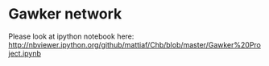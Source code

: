 # Gawker network

Please look at ipython notebook here:
http://nbviewer.ipython.org/github/mattiaf/Chb/blob/master/Gawker%20Project.ipynb

